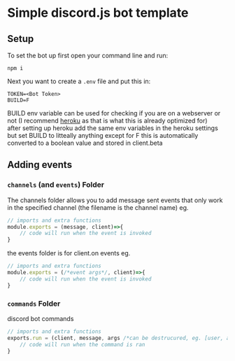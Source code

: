 # Simple discord.js bot template
## Setup
To set the bot up first open your command line and run:
```
npm i
```
Next you want to create a `.env` file and put this in:
```
TOKEN=<Bot Token>
BUILD=F
```
BUILD env variable can be used for checking if you are on a webserver or not (I recommend [heroku](https://signup.heroku.com/) as that is what this is already optimized for)  
after setting up heroku add the same env variables in the heroku settings but set BUILD to litteally anything except for F this is automatically converted to a boolean value and stored in client.beta  
## Adding events
### `channels` (and `events`) Folder
The channels folder allows you to add message sent events that only work in the specified channel (the filename is the channel name) eg.
```js
// imports and extra functions
module.exports = (message, client)=>{
    // code will run when the event is invoked
}
```
the events folder is for client.on events eg.
```js
// imports and extra functions
module.exports = (/*event args*/, client)=>{
    // code will run when the event is invoked
}
```
### `commands` Folder
discord bot commands
```js
// imports and extra functions
exports.run = (client, message, args /*can be destrucured, eg. [user, amount]*/)=>{
    // code will run when the command is ran
}
```